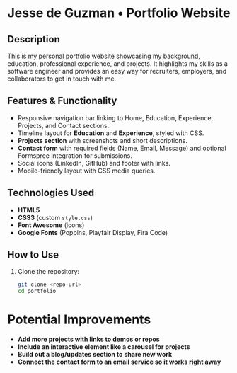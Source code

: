 # Jesse de Guzman • Portfolio Website

## Description
This is my personal portfolio website showcasing my background, education, professional experience, and projects. It highlights my skills as a software engineer and provides an easy way for recruiters, employers, and collaborators to get in touch with me.

## Features & Functionality
- Responsive navigation bar linking to Home, Education, Experience, Projects, and Contact sections.
- Timeline layout for **Education** and **Experience**, styled with CSS.
- **Projects section** with screenshots and short descriptions.
- **Contact form** with required fields (Name, Email, Message) and optional Formspree integration for submissions.
- Social icons (LinkedIn, GitHub) and footer with links.
- Mobile-friendly layout with CSS media queries.

## Technologies Used
- **HTML5**
- **CSS3** (custom `style.css`)
- **Font Awesome** (icons)
- **Google Fonts** (Poppins, Playfair Display, Fira Code)

## How to Use
1. Clone the repository:  
   ```bash
   git clone <repo-url>
   cd portfolio

# Potential Improvements
- **Add more projects with links to demos or repos**
- **Include an interactive element like a carousel for projects**
- **Build out a blog/updates section to share new work**
- **Connect the contact form to an email service so it works right away**

